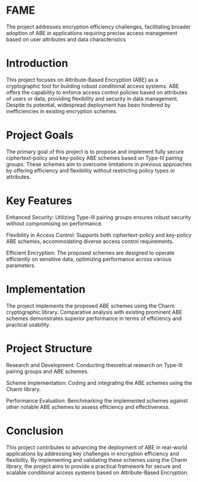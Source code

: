 # FAME
The project addresses encryption efficiency challenges, facilitating broader adoption of ABE in applications requiring precise access management based on user attributes and data characteristics

# Introduction
This project focuses on Attribute-Based Encryption (ABE) as a cryptographic tool for building robust conditional access systems. ABE offers the capability to enforce access control policies based on attributes of users or data, providing flexibility and security in data management. Despite its potential, widespread deployment has been hindered by inefficiencies in existing encryption schemes.

# Project Goals
The primary goal of this project is to propose and implement fully secure ciphertext-policy and key-policy ABE schemes based on Type-III pairing groups. These schemes aim to overcome limitations in previous approaches by offering efficiency and flexibility without restricting policy types or attributes.

# Key Features
Enhanced Security: Utilizing Type-III pairing groups ensures robust security without compromising on performance.

Flexibility in Access Control: Supports both ciphertext-policy and key-policy ABE schemes, accommodating diverse access control requirements.

Efficient Encryption: The proposed schemes are designed to operate efficiently on sensitive data, optimizing performance across various parameters.

# Implementation
The project implements the proposed ABE schemes using the Charm cryptographic library. Comparative analysis with existing prominent ABE schemes demonstrates superior performance in terms of efficiency and practical usability.

# Project Structure
Research and Development: Conducting theoretical research on Type-III pairing groups and ABE schemes.

Scheme Implementation: Coding and integrating the ABE schemes using the Charm library.

Performance Evaluation: Benchmarking the implemented schemes against other notable ABE schemes to assess efficiency and effectiveness.

# Conclusion
This project contributes to advancing the deployment of ABE in real-world applications by addressing key challenges in encryption efficiency and flexibility. By implementing and validating these schemes using the Charm library, the project aims to provide a practical framework for secure and scalable conditional access systems based on Attribute-Based Encryption.
